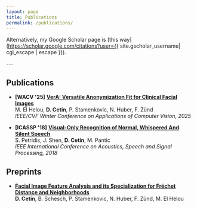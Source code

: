 ```yaml
---
layout: page
title: Publications
permalink: /publications/
---
```

Alternatively, my Google Scholar page is [this way](https://scholar.google.com/citations?user={{ site.gscholar_username| cgi_escape | escape }}).

---&nbsp;

## Publications

* **[WACV '25]** [**VerA: Versatile Anonymization Fit for Clinical Facial Images** ](https://arxiv.org/abs/2312.02124)  
M. El Helou, **D. Cetin**, P. Stamenkovic, N. Huber, F. Zünd  
_IEEE/CVF Winter Conference on Applications of Computer Vision, 2025_


* **[ICASSP '18]** [**Visual-Only Recognition of Normal, Whispered And Silent Speech** ](https://arxiv.org/abs/1802.06399)  
S. Petridis, J. Shen, **D. Cetin**, M. Pantic  
_IEEE International Conference on Acoustics, Speech and Signal Processing, 2018_
<!-- https://ibug.doc.ic.ac.uk/media/uploads/documents/normalwhispersilentdb.pdf -->
<!-- https://ieeexplore.ieee.org/document/8461596 -->

<!-- * **[DTSS '18]** **AlgoTrade: A web-based algorithmic trading and backtesting framework**  
**D. Cetin**, B. Aydemir, E. Aldemir, U. Akunal, C. Seylan and S. Temizer  
_International Conference & Exhibition on Digital Transformation & Smart Systems, October 2018_ -->

## Preprints

* [**Facial Image Feature Analysis and its Specialization for Fréchet Distance and Neighborhoods**](https://arxiv.org/abs/2406.18430/)  
**D. Cetin**, B. Schesch, P. Stamenkovic, N. Huber, F. Zünd, M. El Helou
